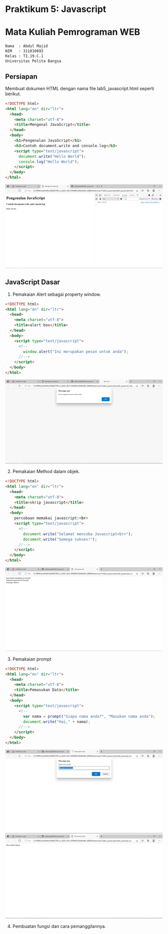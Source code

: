 # Praktikum 5: Javascript
# Mata Kuliah Pemrograman WEB
```
Nama  : Abdul Majid
NIM   : 311810693
Kelas : TI.19.C.1
Universitas Pelita Bangsa
```
## Persiapan
Membuat dokumen HTML dengan nama file lab5_javascript.html seperti berikut.
```HTML
<!DOCTYPE html>
<html lang="en" dir="ltr">
  <head>
    <meta charset="utf-8">
    <title>Mengenal JavaScript</title>
  </head>
  <body>
    <h1>Pengenalan JavaScript</h1>
    <h3>Contoh document.write and console.log</h3>
    <script type="text/javascript">
      document.write("Hello World");
      console.log("Hello World");
    </script>
  </body>
</html>
```
![1](https://github.com/abdulmajid96/lab5_javascript/blob/main/SS/1.PNG)

## JavaScript Dasar
1. Pemakaian Alert sebagai property window.
```HTML
<!DOCTYPE html>
<html lang="en" dir="ltr">
  <head>
    <meta charset="utf-8">
    <title>alert box</title>
  </head>
  <body>
    <script type="text/javascript">
      <!--
        window.alert("Ini merupakan pesan untuk anda");
      //-->
    </script>
  </body>
</html>
```
![2.1](https://github.com/abdulmajid96/lab5_javascript/blob/main/SS/2.1.PNG)

2. Pemakaian Method dalam objek.
```HTML
<!DOCTYPE html>
<html lang="en" dir="ltr">
  <head>
    <meta charset="utf-8">
    <title>skrip javascript</title>
  </head>
  <body>
    percobaan memakai javascript:<br>
    <script type="text/javascript">
      <!--
        document.write("Selamat mencoba Javascript<br>");
        document.write("Semoga sukses!");
      //-->
    </script>
  </body>
</html>
```
![2.2](https://github.com/abdulmajid96/lab5_javascript/blob/main/SS/2.2.PNG)

3. Pemakaian prompt
```html
<!DOCTYPE html>
<html lang="en" dir="ltr">
  <head>
    <meta charset="utf-8">
    <title>Pemasukan Data</title>
  </head>
  <body>
    <script type="text/javascript">
      <!--
        var nama = prompt("Siapa nama anda?", "Masukan nama anda");
        document.write("Hai," + nama);
      //-->
    </script>
  </body>
</html>
```
![2.3.1](https://github.com/abdulmajid96/lab5_javascript/blob/main/SS/2.3.1.PNG)
![2.3.2](https://github.com/abdulmajid96/lab5_javascript/blob/main/SS/2.3.2.PNG)

4. Pembuatan fungsi dan cara pemanggilannya.
